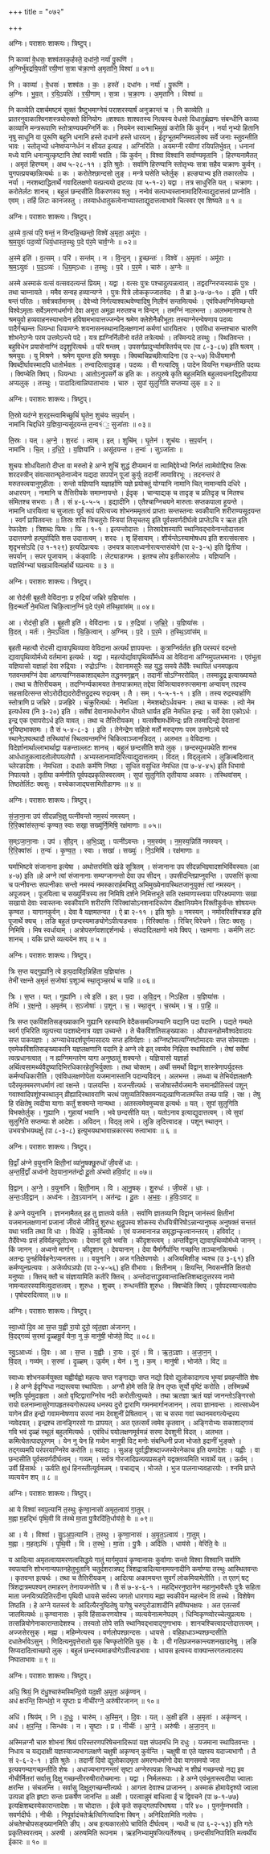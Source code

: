 +++
title = "०७२"

+++


अग्निः। पराशरः शाक्त्यः। त्रिष्टुप्।

नि काव्या॑ वे॒धसः॒ शश्व॑तस्क॒र्हस्ते॒ दधा॑नो॒ नर्या॑ पु॒रूणि॑ ।  
अ॒ग्निर्भु॑वद्रयि॒पती॑ रयी॒णां स॒त्रा च॑क्रा॒णो अ॒मृता॑नि॒ विश्वा॑ ॥ ०१॥

नि । काव्या॑ । वे॒धसः॑ । शश्व॑तः । कः॒ । हस्ते॑ । दधा॑नः । नर्या॑ । पु॒रूणि॑ ।  
अ॒ग्निः । भु॒व॒त् । र॒यि॒ऽपतिः॑ । र॒यी॒णाम् । स॒त्रा । च॒क्रा॒णः । अ॒मृता॑नि । विश्वा॑ ॥

नि काव्येति दशर्चमष्टमं सूक्तं त्रैष्टुभमाग्नेयं पराशरस्यार्षं अनुक्रान्तं च । नि काव्येति ॥ प्रातरनुवाकाश्विनशस्त्रयोरुक्तो विनियोगः ॥शश्वतः शाश्वतस्य नित्यस्य वेधसो विधातुर्ब्रह्मणः संबन्धीनि काव्या काव्यानि मन्त्ररूपाणि स्तोत्राण्ययमग्निर्नि कः । नियमेन स्वात्माभिमुखं करोति किं कुर्वन् । नर्या नृभ्यो हितानि नृषु साधूनि वा पुरूणि बहूनि धनानि हस्ते दधानो हस्ते धारयन् । ईदृग्भूतमग्निमवलोक्य सर्वे जनाः स्तुवन्तीति भावः । स्तोतृभ्यो धनेष्वप्यग्नेर्धनं न क्षीयत इत्याह । अग्निरिति । अयमग्नी रयीणां  रयिपतिर्भुवत् । धनानां मध्ये यानि धनान्युत्कृष्टानि तेषां स्वामी भवति । किं कुर्वन् । विश्वा विश्वानि सर्वाण्यमृतानि । हिरण्यनामैतत् । अमृतं हिरण्यम् । अथ ५-२८-११ । इति श्रुतेः । सर्वाणि हिरण्यानि स्तोतृभ्यः सत्रा सहैव चक्राणः कुर्वन् । युगपत्प्रयच्छन्नित्यर्थः ॥ कः । करोतेश्छान्दसो लुङ् । मन्त्रे घसेति च्लेर्लुक् । हल्ङ्याभ्य इति तकारलोपः । नर्या । नरशब्दाद्धितार्थे गवादिलक्षणो यत्प्रत्ययो द्रष्टव्यः (पा ५-१-२) यद्वा । तत्र साधुरिति यत् । चक्राणः । करोतेर्लटः शानच् । बहुलं छन्दसीति विकरणस्य श्लुः । नन्वेवं सत्यभ्यस्तानामादिरित्याद्युदात्तत्वं प्राप्नोति । एवम् । तर्हि लिटः कानजस्तु । तस्यार्धधातुकत्वेनाभ्यास्ताद्युदात्तत्वाभावे चित्स्वर एव शिष्यते ॥ १ ॥

अग्निः। पराशरः शाक्त्यः। त्रिष्टुप्।

अ॒स्मे व॒त्सं परि॒ षन्तं॒ न वि॑न्दन्नि॒च्छन्तो॒ विश्वे॑ अ॒मृता॒ अमू॑राः ।  
श्र॒म॒युवः॑ पद॒व्यो॑ धियं॒धास्त॒स्थुः प॒दे प॑र॒मे चार्व॒ग्नेः ॥ ०२॥

अ॒स्मे इति॑ । व॒त्सम् । परि॑ । सन्त॑म् । न । वि॒न्द॒न् । इ॒च्छन्तः॑ । विश्वे॑ । अ॒मृताः॑ । अमू॑राः ।  
श्र॒म॒ऽयुवः॑ । प॒द॒ऽव्यः॑ । धि॒य॒म्ऽधाः । त॒स्थुः । प॒दे । प॒र॒मे । चारु॑ । अ॒ग्नेः ॥

अस्मे अस्माकं वत्सं वत्सवदत्यन्तं प्रियम् । यद्वा । वत्सः पुत्रः पश्चादुत्पन्नत्वात् । तद्वदग्निरप्यस्याकं पुत्रः । तथा चाम्नायते । ममैव सन्वह हव्यान्यग्ने । पुत्रः पित्रे लोककृज्जातवेदः । तै ब्रा ३-७-७-१० । इति । परि षन्तं परितः । सर्वत्रवर्तमानम् । देवेभ्यो निर्गत्याश्वत्थवेण्वादिषु निलीनं सन्तमित्यर्थः । एवंविधमग्निमिच्छन्तो विश्वेऽमृताः सर्वेऽमरणधर्माणो देवा अमूरा अमूढा मरुतश्च न विन्दन् । तमग्निं नालभन्त । अलभमानाश्च ते श्रमयुवो हव्यवाहनस्याभावेन हविषामभावात्तज्जन्येन श्रमेण क्लेशेनैकीभूताः तस्याग्नेरन्वेषणाय पदव्यः पादैर्गच्छन्तः धियन्धा धियामग्नेः शयनासनस्थानादिलक्षणानां कर्मणां धारयितारः । एवंविधा सन्तश्चारु चारुणि शोभनेऽग्नेः परम उत्तमेऽन्त्ये पदे । यत्र ह्यग्निर्निलीनो वर्तते तत्रेत्यर्थः । तस्मिन्पदे तस्थुः । स्थितिवन्तः । बहुविधेन प्रयासेनाग्निं ददृशुरित्यर्थः ॥ परि षन्तम् । उपसर्गप्रादुर्भ्यामस्तिर्यच् परः (पा ८-३-८७) इति षत्वम् । श्रमयुवः । यु मिश्रणे । श्रमेण यूयन्त इति श्रमयुवः । क्विब्वचिप्रच्छीत्यादिना (उ २-५७) विधीयमानौ क्विब्दीर्घावस्मादपि धातोर्भवतः । तन्वादित्वादुवङ् । पदव्यः । वी गत्यादिषु । पादेन वियन्ति गच्छन्तीति पदव्यः । क्विप्चेति क्विप् । धियन्धाः । आतोऽनुपसर्गे क इति कः । तत्पुरुषे कृति बहुलमिति बहुलवचनाद्द्वितीयाया अप्यलुक् । तस्थुः । पादादित्वान्निघाताभावः । चारु । सुपां सुलुगिति सप्तम्या लुक् ॥ २ ॥

अग्निः। पराशरः शाक्त्यः। त्रिष्टुप्।

ति॒स्रो यद॑ग्ने श॒रद॒स्त्वामिच्छुचिं॑ घृ॒तेन॒ शुच॑यः सप॒र्यान् ।  
नामा॑नि चिद्दधिरे य॒ज्ञिया॒न्यसू॑दयन्त त॒न्व१॑ः॒ सुजा॑ताः ॥ ०३॥

ति॒स्रः । यत् । अ॒ग्ने॒ । श॒रदः॑ । त्वाम् । इत् । शुचि॑म् । घृ॒तेन॑ । शुच॑यः । स॒प॒र्यान् ।  
नामा॑नि । चि॒त् । द॒धि॒रे॒ । य॒ज्ञिया॑नि । असू॑दयन्त । त॒न्वः॑ । सुऽजा॑ताः ॥

शुचयः शोधयितारो दीप्ता वा मरुतो हे अग्ने शुचिं शुद्धं दीप्यमानं वा त्वामिद्देवेभ्यो निर्गतं त्वामेवोद्दिश्य तिस्रः शरदस्त्रीन् संवत्सरान्घृतेनाज्येन यद्यदा सपर्यान् पूजां कुर्युः तदानीं त्वमाविरभूः । तदनन्तरं ते मरुतस्त्वयानुगृहीताः । सन्तो यज्ञियानि यज्ञार्हाणि यज्ञे प्रयोक्तुं योग्यानि नामानि चित् नामान्यपि दधिरे । अधारयन् । नामानि च तैत्तिरीयके समाम्नायन्ते । ईदृक् । चान्याद्यक् च तादृङ् च प्रतिदृङ् च मितश्च संमितश्च सभराः । तै । सं ४-६-५-५ । इद्यादीनि । एतैश्चाग्निचयने मारुताः सप्तकपाला हूयन्ते । नामानि धारयित्वा च सुजाताः पूर्वं रूपं परित्यज्य शोभनममृतत्वं प्राप्ताः सन्तस्तन्वः स्वकीयानि शरीराण्यसूदयन्त । स्वर्गं प्रापितवन्तः ॥ तिस्रः शसि त्रिचतुरोः स्त्रियां तिसृचतसृ इति पूर्वसवर्णदीर्घत्वे प्राप्तेऽचि र ऋत इति रेफादेशः । त्रिशब्दः फिषः । फि । १-१ । इत्यन्तोदात्तः । तिस्रादेशस्यापि स्थानिवद्भावेनान्तोदात्तत्व उदात्तयणो हल्पूर्वादिति शस उदात्तत्वम् । शरदः । शृ हिंसायाम् । शीर्यन्तेऽस्यामोषधय इति शरत्संवत्सरः । शृदृभसोऽदि (उ १-१२९) इत्यदिप्रत्ययः । उभयत्र कालाध्वनोरत्यन्तसंयोगे (पा २-३-५) इति द्वितीया । सपर्यान् । सपर पूजायाम् । कंड्वादिः । लेट्याडागमः । इतश्च लोप इतीकारलोपः । यज्ञियानि । यज्ञर्त्विग्भ्यां घखञावित्यर्हार्थे घप्रत्ययः ॥ ३ ॥

अग्निः। पराशरः शाक्त्यः। त्रिष्टुप्।

आ रोद॑सी बृह॒ती वेवि॑दानाः॒ प्र रु॒द्रिया॑ जभ्रिरे य॒ज्ञिया॑सः ।  
वि॒दन्मर्तो॑ ने॒मधि॑ता चिकि॒त्वान॒ग्निं प॒दे प॑र॒मे त॑स्थि॒वांस॑म् ॥ ०४॥

आ । रोद॑सी॒ इति॑ । बृ॒ह॒ती इति॑ । वेवि॑दानाः । प्र । रु॒द्रिया॑ । ज॒भ्रि॒रे॒ । य॒ज्ञिया॑सः ।  
वि॒दत् । मर्तः॑ । ने॒मऽधि॑ता । चि॒कि॒त्वान् । अ॒ग्निम् । प॒दे । प॒र॒मे । त॒स्थि॒ऽवांस॑म् ॥

बृहती महत्यौ रोदसी द्यावापृथिव्यावा वेविदाना अत्यर्थं ज्ञापयन्तः । कुत्राग्निर्वर्तत इति परस्परं वदन्तो द्यावापृथिव्योर्मध्ये वर्तमाना इत्यर्थः । यद्वा । महत्योर्द्यावापृथिर्व्योर्मध्य आ वेविदाना अग्निमुपलभमानाः । एवंभूता यज्ञियासो यज्ञार्हा देवा रुद्रियाः । रुद्रोऽग्निः । देवानामसुरैः सह युद्ध समये तैर्देवैः स्थापितं धनमपहृत्य गतवन्तमग्निं देवा आगत्याग्निसकाशाद्बलेन तद्धनमगृह्णन् । तदानीं सोऽग्निररोदित् । तस्माद्रुद्र इत्याख्यायते । तथा च तैत्तिरीयकम् । तदग्निर्न्यकामयत तेनापाक्रामत् तद्देवा विजित्यावरुरुत्समाना अन्वायन् तदस्य सहसादित्सन्त सोऽरोदीद्यदरोदीत्तद्रुद्रस्य रुद्रत्वम् । तै । सम् । १-५-१-१ । इति । तस्य रुद्रस्यार्हाणि स्तोत्राणि प्र जभ्रिरे । प्रजह्रिरे । चक्रुरित्यर्थः । नेमधिता । नेमशब्दोऽर्धवचनः । तथा च यास्कः । त्वो नेम इत्यर्धस्य (नि ३-२०) इति । सर्वेषां देवानामर्धभागेन धीयते धार्यत इति नेमधित इन्द्रः । सर्वे देवा एकोऽर्धः । इन्द्र एक एवापरोऽर्ध इति यावत् । तथा च तैत्तिरीयकम् । यत्सर्वेषामर्धमिन्द्रः प्रति तस्मादिन्द्रो देवतानां भूयिष्ठभाक्तमः । तै सं ५-४-८-३ । इति । तेनेन्द्रेण सहितो मर्तो मरुद्गणः परम उत्तमेऽत्ये पदे स्थानेऽश्वत्थादौ तस्थिवांसं स्थितवन्तमग्निं चिकित्वाञ्जानन्निदत् । अलभत ॥ वेविदानाः । विदेर्ज्ञानार्थाल्लाभार्थाद्वा यङन्ताल्लटः शानच् । बहुलं छन्दसीति शपो लुक् । छन्दस्युभयथेति शानच आर्धधातुकत्वादतोलोपयलोपौ । अभ्यस्तानामादिरित्याद्युदात्तत्वम् । विदत् । विद्लृलाभे । लुङिल्बदित्वात् च्लेरङादेशः । नेमधिता । दधातेः कर्मणि निष्ठा । सुधित वसुधित नेमधित (पा ७-४-४५) इति धिभावो निपात्यते । तृतीया कर्मणीति पूर्वपदप्रकृतिस्वरत्वम् । सुपां सुलुगिति तृतीयाया अकारः । तस्थिवांसम् । तिष्ठतेर्लिटः क्वसुः । वस्वेकाजाद्घसामितीडागमः ॥ ४ ॥

अग्निः। पराशरः शाक्त्यः। त्रिष्टुप्।

सं॒जा॒ना॒ना उप॑ सीदन्नभि॒ज्ञु पत्नी॑वन्तो नम॒स्यं॑ नमस्यन् ।  
रि॒रि॒क्वांस॑स्त॒न्वः॑ कृण्वत॒ स्वाः सखा॒ सख्यु॑र्नि॒मिषि॒ रक्ष॑माणाः ॥ ०५॥

स॒म्ऽजा॒ना॒नाः । उप॑ । सी॒द॒न् । अ॒भि॒ऽज्ञु । पत्नी॑ऽवन्तः । न॒म॒स्य॑म् । न॒म॒स्य॒न्निति॑ नमस्यन् ।  
रि॒रि॒क्वांसः॑ । त॒न्वः॑ । कृ॒ण्व॒त॒ । स्वाः । सखा॑ । सख्युः॑ । नि॒ऽमिषि॑ । रक्ष॑माणाः ॥

घर्माभिष्टवे संजानाना इत्येषा । अथोत्तरमिति खंडे सूत्रितम् । संजानाना उप सीदन्नभिज्ञ्वादशभिर्विवस्वतः (आ ४-७) इति ॥हे अग्ने त्वां संजानानाः सम्यग्जानन्तो देवा उप सीदन् । उपसीदन्तिप्राप्नुवन्ति । उपसत्तिं कृत्वा च पत्नीवन्तः सपत्नीकाः सन्तो नमस्यं नमस्कारार्हमभिज्ञु अभिमुख्येनावस्थितजानुयुक्तं त्वां नमस्यन् । अपूजयन् । पूजयित्वा च सख्युर्मित्रस्य तव निमिषि दर्शने निमित्तभूते सति रक्षमाणास्त्वया परिरक्ष्यमाणाः सखा सखायो देवाः स्वास्तन्वः स्वकीयानि शरीराणि रिरिक्वांसोऽनशनादिरूपेण दीक्षानियमेन रिक्तीकुर्वन्तः शोषयन्तः कृण्वत । यागानकुर्वन् । देवा वै यज्ञमतन्वत । ऐ ब्रा २-११ । इति श्रुतेः ॥ नमस्यन् । नमोवरिवश्चित्रङ इति पूजार्थे क्यच् । लङि बहुलं छन्दस्यमाङ्योगेऽपीत्यडभावः । रिरिक्वांसः । रिचिर् विरेचने । लिटः क्वसुः । निमिषि । मिष स्वर्धायाम् । अत्रोपसर्गवशाद्दर्शनार्थः । संपदादिलक्षणो भावे क्विप् । रक्षमाणाः । कर्मणि लटः शानच् । यकि प्राप्ते व्यत्ययेन शप् ॥ ५ ॥

अग्निः। पराशरः शाक्त्यः। त्रिष्टुप्।

त्रिः स॒प्त यद्गुह्या॑नि॒ त्वे इत्प॒दावि॑द॒न्निहि॑ता य॒ज्ञिया॑सः ।  
तेभी॑ रक्षन्ते अ॒मृतं॑ स॒जोषाः॑ प॒शूञ्च॑ स्था॒तॄञ्च॒रथं॑ च पाहि ॥ ०६॥

त्रिः । स॒प्त । यत् । गुह्या॑नि । त्वे इति॑ । इत् । प॒दा । अ॒वि॒द॒न् । निऽहि॑ता । य॒ज्ञिया॑सः ।  
तेभिः॑ । र॒क्ष॒न्ते॒ । अ॒मृत॑म् । स॒ऽजोषाः॑ । प॒शून् । च॒ । स्था॒तॄन् । च॒रथ॑म् । च॒ । पा॒हि॒ ॥

त्रिः सप्त एकविंशतिसङ्ख्याकानि गुह्यानि रहस्यानि वेदैकसमधिगम्यानि यद्यानि पदा पदानि । पद्यते गम्यते स्वर्ग एभिरिति व्युत्पत्त्या पदशब्देनात्र यज्ञा उच्यन्ते । ते चैकविंशतिसङ्ख्याकाः । औपासनहोमवैश्वदेवादयः सप्त पाकयज्ञाः । अग्न्याधेयदर्शपूर्णमासादयः सप्त हविर्यज्ञाः । अग्निष्टोमात्यग्निष्टोमादयः सप्त सोमयज्ञाः । एवमेकविंशतिसङ्ख्याकानि यज्ञलक्षणानि पदानि हे अग्ने त्वे इत् त्वय्येव निहिता स्थापितानि । तेषां सर्वेषां त्वत्प्रधानत्वात् । न ह्यग्निमन्तरेण यागा अनुष्ठातुं शक्यन्ते । यज्ञियासो यज्ञार्हा अर्थित्वसामर्थ्यवैदुष्यादिभिरधिकारहेतुभिर्युक्ताः । तथा चोक्तम् । अर्थी समर्थो विद्वान् शास्त्रेणापर्युदस्तः कर्मण्यधिकारीति । एवंविधलक्षणोपेता यजमानास्तानि पदान्यविदन् । अलभन्त । लब्ध्वा च तेभिर्यज्ञलक्षणैः पदैरमृतममरणधर्माणं त्वां रक्षन्ते । पालयन्ति । यजन्तीत्यर्थः । सजोषास्तैर्यजमानैः समानप्रीतिस्त्वं पशून् गवाश्वादिपशूंश्चस्थातृन् व्रीह्यादिस्थावराणि चरथं पशुव्यतिरिक्तमन्यद्यत्प्राणिजातमस्ति तच्छ पाहि । रक्ष । तेषु हि रक्षितेषु त्वदीया यागाः कर्तुं शक्यन्ते नान्यथा । अतस्त्वमेवमुच्यस इत्यर्थः ॥ यत् । सुपां सुलुगिति विभक्तेर्लुक् । गुह्यानि । गुहायां भवानि । भवे छन्दसीति यत् । यतोऽनाव इत्याद्युदात्तत्वम् । त्वे सुपां सुलुगिति सप्तम्याः शे आदेशः । अविदन् । विद्लृ लाभे । लुङि लृदित्त्वादङ् । पशून् स्थातृन् । उभयत्रोभयथर्क्षु (पा ८-३-८) इत्युभयथाभावान्नकारस्य रुत्वाभावः ॥ ६ ॥

अग्निः। पराशरः शाक्त्यः। त्रिष्टुप्।

वि॒द्वाँ अ॑ग्ने व॒युना॑नि क्षिती॒नां व्या॑नु॒षक्छु॒रुधो॑ जी॒वसे॑ धाः ।  
अ॒न्त॒र्वि॒द्वाँ अध्व॑नो देव॒याना॒नत॑न्द्रो दू॒तो अ॑भवो हवि॒र्वाट् ॥ ०७॥

वि॒द्वान् । अ॒ग्ने॒ । व॒युना॑नि । क्षि॒ती॒नाम् । वि । आ॒नु॒षक् । शु॒रुधः॑ । जी॒वसे॑ । धाः॒ ।  
अ॒न्तः॒ऽवि॒द्वान् । अध्व॑नः । दे॒व॒ऽयाना॑न् । अत॑न्द्रः । दू॒तः । अ॒भ॒वः॒ । ह॒विः॒ऽवाट् ॥

हे अग्ने वयुनानि । ज्ञाननामैतत् इह तु ज्ञातव्ये वर्तते । सर्वाणि ज्ञातव्यानि विद्वान् जानंस्त्वं क्षितीनां यजमानलक्षणानां प्रजानां जीवसे जीवितुं शुरुधः क्षुद्रूपस्य शोकस्य रोधयित्रीरिषोऽन्नान्यानुषक् अनुषक्तं सन्ततं यथा भवति तथा वि धाः । विधेहि । कुर्वित्यर्थः । एवं यजमानानन्न समृद्धान्कृत्वानन्तरम् । हविर्वाट् । तैर्देवेभ्यः प्रत्तं हविर्वहन्दूतोऽभवः । देवानां दूतो भवसि । कीदृशस्त्वम् । अन्तर्विद्वान् द्यावापृथिव्योर्मध्ये जानन् । किं जानन् । अध्वनो मार्गान् । कीदृशान् । देवयानान् । देवा यैर्मार्गैर्यान्ति गच्छन्ति ताञ्चानन्नित्यर्थः । अतन्द्रः पुनर्हविर्वहनेऽप्यनलसः ॥ । वयुनानि । अज गतिक्षेपणयोः । अजियमिशीङ् भ्यश्च (उ ३-६१) इति कर्मण्युनप्रत्ययः । अजेर्व्यघञपोः (पा २-४-५६) इति वीभावः । क्षितीनाम् । क्षियन्ति, निवसन्तीति क्षितयो मनुष्याः । क्तिच् क्तौ च संज्ञायामिति कर्तरि क्तिच् । अन्तोदात्ताद्ध्रस्वान्तात्क्षितिशब्दादुत्तरस्य नामो नामन्यतरस्यामित्युदात्तत्वम् । शुरुधः । शुचम् । रुन्धन्तीति शुरुधः । क्विप्चेति क्विप् । पूर्वपदस्यान्त्यलोपः । पृषोदरादित्वात् ॥ ७ ॥

अग्निः। पराशरः शाक्त्यः। त्रिष्टुप्।

स्वा॒ध्यो॑ दि॒व आ स॒प्त य॒ह्वी रा॒यो दुरो॒ व्यृ॑त॒ज्ञा अ॑जानन् ।  
वि॒दद्गव्यं॑ स॒रमा॑ दृ॒ळ्हमू॒र्वं येना॒ नु कं॒ मानु॑षी॒ भोज॑ते॒ विट् ॥ ०८॥

स्वु॒ऽआध्यः॑ । दि॒वः । आ । स॒प्त । य॒ह्वीः । रा॒यः । दुरः॑ । वि । ऋ॒त॒ऽज्ञाः । अ॒जा॒न॒न् ।  
वि॒दत् । गव्य॑म् । स॒रमा॑ । दृ॒ळ्हम् । ऊ॒र्वम् । येन॑ । नु । क॒म् । मानु॑षी । भोज॑ते । विट् ॥

स्वाध्यः शोभनकर्मयुक्ता यह्वीर्यह्वो महत्यः सप्त गङ्गाद्याः सप्त नद्यो दिवो द्युलोकादागत्य भूम्यां प्रवहन्तीति शेषः । हे अग्ने ईदृग्विधा नद्यस्त्वया स्थापिताः । अग्नौ होमे सति हि तेन तृप्तः सूर्यो वृष्टिं करोति । तस्मिन्नर्थे स्मृतिः पूर्वमुदाहृता । अतो वृष्टिद्वाराग्निरेव नदीः करोतीत्युच्यते । तथा ऋतज्ञा ऋतं यज्ञं जानन्तोऽङ्गिरसो रायो वलनाम्नासुरेणापहृतस्यगोरूपस्य धनस्य दुरो द्वाराणि गमनमार्गानजानन् । त्वया ज्ञानवन्तः । त्वत्साध्येन यागेन प्रीत इन्द्रो गवामन्वेषणाय सरमां नाम देवशुनीं प्रेषितवान् । सा च सरमा गवां स्थानमवगत्येन्द्रस्य न्यवेदयत् । इन्द्रश्च तानङ्गिरसो गाः प्रापयत् । अत एतत्सर्वं त्वमेव कृतवान् । अङ्गिरोभ्यः सकाशाद्गव्यं गवि भवं दृळ्हं स्थूलं बहुलमित्यर्थः । एवंविधं पयोलक्षणमूर्वमन्नं सरमा देवशुनी विदत् । अलभत । कमित्येतत्पादपूरणम् । येन नु येन हि गव्येन मानुषी विट् मनोः संबन्धिनी प्रजा भोजते इदानीं भुङ्क्ते । तद्गव्यमपि परंपरयाग्निरेव करोति ॥ स्वाद्यः । सुअङ् पूर्वाद्धीशब्दाज्जस्येरनेकाच इति यणादेशः । यह्वीः । वा छन्दसीति पूर्वसवर्णदीर्घत्वम् । गव्यम् । सर्वत्र गोरजादिप्रत्ययप्रसङ्गे यद्वक्तव्यमिति भावार्थे यत् । ऊर्वम् । उर्वी हिंसार्थः । ऊर्वति क्षुधं हिनस्तीत्यूर्वमन्नम् । पचाद्यच् । भोजते । भुज पालनाभ्यवहारयोः । श्नमि प्राप्ते व्यत्ययेन शप् ॥ ८ ॥

अग्निः। पराशरः शाक्त्यः। त्रिष्टुप्।

आ ये विश्वा॑ स्वप॒त्यानि॑ त॒स्थुः कृ॑ण्वा॒नासो॑ अमृत॒त्वाय॑ गा॒तुम् ।  
म॒ह्ना म॒हद्भिः॑ पृथि॒वी वि त॑स्थे मा॒ता पु॒त्रैरदि॑ति॒र्धाय॑से॒ वेः ॥ ०९॥

आ । ये । विश्वा॑ । सु॒ऽअ॒प॒त्यानि॑ । त॒स्थुः । कृ॒ण्वा॒नासः॑ । अ॒मृ॒त॒ऽत्वाय॑ । गा॒तुम् ।  
म॒ह्ना । म॒हत्ऽभिः॑ । पृ॒थि॒वी । वि । त॒स्थे॒ । मा॒ता । पु॒त्रैः । अदि॑तिः । धाय॑से । वेरिति॒ वेः ॥

य आदित्या अमृतत्वायामरणत्वसिद्धये गातुं मार्गमुपायं कृण्वानासः कुर्वाणाः सन्तो विश्वा विश्वानि सर्वाणि स्वपत्यानि शोभनान्यपतनहेतुभूतानि चतुर्दशरात्रषट् त्रिंशद्रात्रादित्यानामयनादीनि कर्माण्या तस्थुः आस्थितवन्तः । कृतवन्त इत्यर्थः । तथा च तैत्तिरीयकम् । आदित्या अकामयन्त सुवर्गं लोकमियामेतीति । त एतग्ं षट् त्रिंशद्रात्रमपश्यन् तमाहरन् तेनायजन्तेति च । तै सं ७-४-६-१ । महद्भिरनुष्ठानेन महानुभावैस्तैः पुत्रैः सहिता माता जनयित्र्यदितिरदीना पृथिवी धायसे सर्वस्य जगतो धारणाय मह्ना स्वकीयेन महत्त्वेन वि तस्थे । विशेषेण तिष्ठति । हे अग्ने यतस्त्वं वेः आदित्यैरनुष्ठितेषु यागेषु चरुपुरोडाशादीनि हवींष्यभक्षयः । अत एतत्सर्वं जातमित्यर्थः ॥ कृण्वानासः । कृवि हिंसाकरणयोश्च । व्यत्ययेनात्मनेपदम् । धिन्विकृण्व्योरच्चेत्युप्रत्ययः । तत्सन्नियोगेनाकारान्तादेशश्च । तस्यतो लोपे सति स्थानिवद्भावाद्गुणाभावः । शानचश्चित्त्वादन्तोदात्तत्वम् । अज्जसेरसुक् । मह्ना । महिम्नेत्यस्य । वर्णलोपश्छान्दसः । धायसे । वहिहाधाञ्भ्यश्छन्दसीति दधातेर्भावेऽसुन् । णिदित्यनुवृत्तेरातो युक् चिण्कृतोरिति युक् । वेः । वी गतिप्रजनकान्त्यशनखादनेषु । लङि सिप्यदादित्वाच्छपो लुक् । बहुलं छन्दस्यमाङ्योगेऽपीत्यडभावः । धायस इत्यस्य वाक्यान्तरगतत्वादस्य निघाताभावः ॥ ९ ॥

अग्निः। पराशरः शाक्त्यः। त्रिष्टुप्।

अधि॒ श्रियं॒ नि द॑धु॒श्चारु॑मस्मिन्दि॒वो यद॒क्षी अ॒मृता॒ अकृ॑ण्वन् ।  
अध॑ क्षरन्ति॒ सिन्ध॑वो॒ न सृ॒ष्टाः प्र नीची॑रग्ने॒ अरु॑षीरजानन् ॥ १०॥

अधि॑ । श्रिय॑म् । नि । द॒धुः॒ । चारु॑म् । अ॒स्मि॒न् । दि॒वः । यत् । अ॒क्षी इति॑ । अ॒मृताः॑ । अकृ॑ण्वन् ।  
अध॑ । क्ष॒र॒न्ति॒ । सिन्ध॑वः । न । सृ॒ष्टाः । प्र । नीचीः॑ । अ॒ग्ने॒ । अरु॑षीः । अ॒जा॒न॒न् ॥

अस्मिन्नग्नौ चारु शोभनां श्रियं परिस्तरणपरिषेचनादिरूपां यज्ञ संपदमधि नि दधुः । यजमाना स्थापितवन्तः । निधाय च यद्यदाक्षी यज्ञस्याज्यभागलक्षणे चक्षुषी अकृण्वन् कुर्वन्ति । चक्षुषी वा एते यज्ञस्य यदाज्यभागौ । तै सं २-६-२-१ । इति श्रुतेः । तदानीं दिवो द्युलोकादमृता अमरणधर्माणो देवा यागसमयो जात इत्यवगम्यागच्छन्तीति शेषः । अधाज्यभागानन्तरं सृष्टा अग्नेरुत्पन्नाः सिन्धवो न शीघ्रं गच्छन्त्यो नद्य इव नीचीर्नितरां सर्वासु दिक्षु गच्छन्तीररुषीरारोचमानाः । यद्वा । निर्मलरूपाः । हे अग्ने एवंभूतास्त्वदीया ज्वालाः क्षरन्ति । संचलन्ति । सर्वासु दिक्षूद्गच्छन्तीत्यर्थः । आगता देवाश्च प्राजानन् । अस्माकं होमायेदृश्यो ज्वाला उत्पन्ना इति हृष्टाः सन्तः प्रकर्षेण जानन्ति ॥ अक्षी । परत्वान्नुमं बाधित्वा ई च द्विवचने (पा ७-१-७७) इत्यक्षिशब्दस्येकारान्तादेशः । स चोदात्तः । ईत्वे कृते सकृद्गतपरिभाषया । परि ४० । पुनर्नुम्नभवति । सवर्णदीर्घः । नीचीः । निपूर्वादंचतेर्ऋत्विगित्यादिना क्विन् । अनिदितामिति नलोपः । अंचतेश्चोपसङ्ख्यानमिति ङीप् । अच इत्यकारलोपे चाविति दीर्घत्वम् । न्यधी च (पा ६-२-५३) इति गतेः प्रकृतिस्वरत्वम् । अरुषी । अरुषमिति रूपनाम । ऋहनिभ्यामुषजित्यर्तेरुषच् । छन्दसीवनिपाविति मत्वर्थीय ईकारः ॥ १० ॥